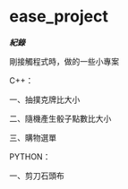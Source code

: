 # ease_project

***紀錄***

剛接觸程式時，做的一些小專案

C++：

一、抽撲克牌比大小

二、隨機產生骰子點數比大小

三、購物選單

PYTHON：

一、剪刀石頭布


